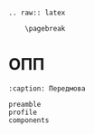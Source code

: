```{eval-rst}

.. raw:: latex

    \pagebreak

```

# ОПП

```{toctree}
:caption: Передмова

preamble
profile
components
```

